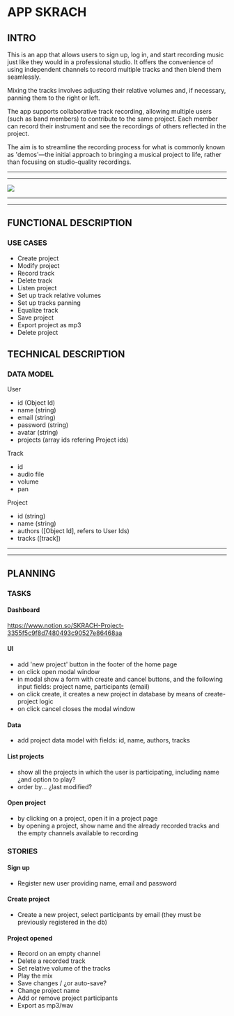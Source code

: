 # APP SKRACH

## INTRO

This is an app that allows users to sign up, log in, and start recording music just like they would in a professional studio. It offers the convenience of using independent channels to record multiple tracks and then blend them seamlessly.

Mixing the tracks involves adjusting their relative volumes and, if necessary, panning them to the right or left. 

The app supports collaborative track recording, allowing multiple users (such as band members) to contribute to the same project. Each member can record their instrument and see the recordings of others reflected in the project. 

The aim is to streamline the recording process for what is commonly known as 'demos'—the initial approach to bringing a musical project to life, rather than focusing on studio-quality recordings.

---
---

![](https://64.media.tumblr.com/0af36b02db0e8579f795ac6a39951458/tumblr_n33ud0gyKT1sdilswo1_400.gif)

---
---

## FUNCTIONAL DESCRIPTION

### USE CASES

- Create project
- Modify project
- Record track
- Delete track
- Listen project
- Set up track relative volumes
- Set up tracks panning
- Equalize track
- Save project
- Export project as mp3
- Delete project

## TECHNICAL DESCRIPTION

### DATA MODEL

User
- id (Object Id)
- name (string)
- email (string)
- password (string)
- avatar (string)
- projects (array ids refering Project ids)

Track
- id
- audio file
- volume
- pan

Project
- id (string)
- name (string)
- authors ([Object Id], refers to User Ids)
- tracks ([track])


---
---

## PLANNING

### TASKS

#### Dashboard

https://www.notion.so/SKRACH-Project-3355f5c9f8d7480493c90527e86468aa

#### UI

- add 'new project' button in the footer of the home page
- on click open modal window
- in modal show a form with create and cancel buttons, and the following input fields: project name, participants (email)
- on click create, it creates a new project in database by means of create-project logic
- on click cancel closes the modal window

#### Data

- add project data model with fields: id, name, authors, tracks

#### List projects

- show all the projects in which the user is participating, including name ¿and option to play?
- order by... ¿last modified?

#### Open project

- by clicking on a project, open it in a project page
- by opening a project, show name and the already recorded tracks and the empty channels available to recording

### STORIES

#### Sign up

- Register new user providing name, email and password

#### Create project

- Create a new project, select participants by email (they must be previously registered in the db)

#### Project opened

- Record on an empty channel
- Delete a recorded track
- Set relative volume of the tracks
- Play the mix
- Save changes / ¿or auto-save?
- Change project name
- Add or remove project participants
- Export as mp3/wav
